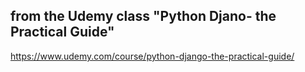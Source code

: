 ## from the Udemy class "Python Djano- the Practical Guide"
https://www.udemy.com/course/python-django-the-practical-guide/
